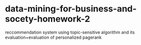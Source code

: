 # data-mining-for-business-and-socety-homework-2
reccommendation system using topic-sensitive algorithm and its evaluation+evaluation of personalized pagerank
